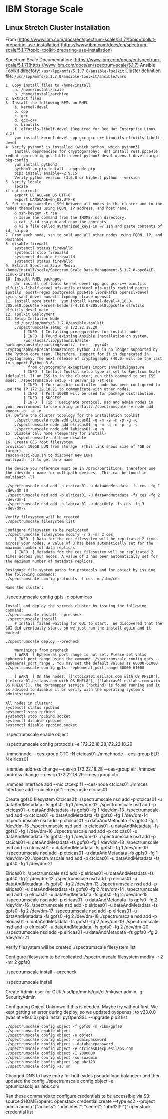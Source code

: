 # IBM Storage Scale
## Linux Stretch Cluster Installation
From [https://www.ibm.com/docs/en/spectrum-scale/5.1.7?topic=toolkit-preparing-use-installation](https://www.ibm.com/docs/en/spectrum-scale/5.1.7?topic=toolkit-preparing-use-installation)


Spectrum Scale
Documentation:  [https://www.ibm.com/docs/en/spectrum-scale/5.1.7](https://www.ibm.com/docs/en/spectrum-scale/5.1.7)
Ansible Toolkit directory:  `/usr/lpp/mmfs/5.1.7.0/ansible-toolkit`
Cluster definition file:  `/usr/lpp/mmfs/5.1.7.0/ansible-toolkit/ansible/vars`

	1. Copy install files to /home/install
		a. /home/install/scale
		b. /home/install/archive
	2. Extract files
	3. Install the following RPMs on RHEL
		a. kernel-devel
		b. cpp
		c. gcc
		d. gcc-c++
		e. binutils
		f. elfutils-libelf-devel (Required for Red Hat Enterprise Linux 8.x)
		yum install kernel-devel cpp gcc gcc-c++ binutils elfutils-libelf-devel
	4. Verify python3 is installed (which python, which python3)
		Install depndencies for cryptogoraphy:  dnf install rust.ppc64le redhat-rpm-config gcc libffi-devel python3-devel openssl-devel cargo pkg-config
		yum install python3
		python3 -m pip install --upgrade pip
		pip3 install ansible==2.9.15
		Verify python version (3.6.8 or higher) python --version
	5. Verify locale
		locale
	if not correct:
		export LC_ALL=en_US.UTF-8 
		export LANGUAGE=en_US.UTF-8
	6. Set up passwordless SSH between all nodes in the cluster and to the nodes themselves using FQDN, IP address, and host name.
		○ ssh-keygen -t rsa
		○ Issue the command from the $HOME/.ssh directory.
		○ cat ~/.id_rsa.pub and copy the contents
		○ vi a file called authorized_keys in ~/.ssh and paste contents of id_rsa.pub
	7. From each node, ssh to self and all other nodes using FQDN, IP, and Hostname
	8. disable firewall
		systemctl status firewalld
		systemctl stop firewalld
		systemctl disable firewalld
		systemctl status firewalld
	9. Extract Spectrum Scale Media
	/home/install/scale/Spectrum_Scale_Data_Management-5.1.7.0-ppc64LE-Linux-install
	10. Install RHEL packages
		dnf install net-tools kernel-devel cpp gcc gcc-c++ binutils elfutils-libelf-devel nfs-utils ethtool nfs-utils rpcbind psmisc iputils  boost-regex postgresql.ppc64le librdkafka openssl-devel cyrus-sasl-devel numactl tcpdump strace openssl 
	11. Install more stuff:  yum install kernel-devel-4.18.0-305.el8.ppc64le kernel-headers-4.18.0-305.el8.ppc64le elfutils elfutils-devel make
	12. Toolkit Deployment
	13. Setup Installer Node
		cd /usr/lpp/mmfs/5.1.7.0/ansible-toolkit
		./spectrumscale setup -s 172.22.18.20
			[ INFO  ] Installing prerequisites for install node
			[ INFO  ] Found existing Ansible installation on system.
			/usr/local/lib/python3.6/site-packages/ansible/parsing/vault/__init__.py:44: CryptographyDeprecationWarning: Python 3.6 is no longer supported by the Python core team. Therefore, support for it is deprecated in cryptography. The next release of cryptography (40.0) will be the last to support Python 3.6.
			  from cryptography.exceptions import InvalidSignature
			[ INFO  ] Install Toolkit setup type is set to Spectrum Scale (default). If an ESS is in the cluster, run this command to set ESS mode: ./spectrumscale setup -s server_ip -st ess
			[ INFO  ] Your ansible controller node has been configured to use the IP 172.22.18.21 to communicate with other nodes.
			[ INFO  ] Port 10080 will be used for package distribution.
			[ INFO  ] SUCCESS
			[ INFO  ] Tip : Designate protocol, nsd and admin nodes in your environment to use during install:./spectrumscale -v node add <node> -p  -a -n
	14. Define the cluster topology for the installation toolkit
		./spectrumscale node add ctcicas01 -q -m -a -n -p -g -c
		./spectrumscale node add elricas01 -q -m -a -n -p -g -c
		./spectrumscale node add labicas01 -q -n
	15. Disable call home (temporary for install)
		./spectrumscale callhome disable
	16. Create CES root filesystem
	provision 100GB LUN from storage  (This link shows size of 4GB or larger)
	rescan-scsi-bus.sh to discover new LUNs
	multipath -ll to get dm-x name
	
	The device you reference must be in /proc/partitions; therefore use the /dev/dm-x name for multipath devices.  This can be found in multipath -ll
	
	./spectrumscale nsd add -p ctcicas01 -u dataAndMetadata -fs ces -fg 1 /dev/dm-10
	./spectrumscale nsd add -p elricas01 -u dataAndMetadata -fs ces -fg 2 /dev/dm-1
	./spectrumscale nsd add -p labicas01 -u descOnly -fs ces -fg 3 /dev/dm-7
	
	Verify filesystem will be created
	./spectrumscale filesystem list
	
	Configure filesystem to be replicated
	./spectrumscale filesystem modify -r 2 -mr 2 ces
		[ INFO  ] Data for the ces filesystem will be replicated 2 times across your nodes. A value of 3 has been automatically set for the maximum number of data replicas.
		[ INFO  ] Metadata for the ces filesystem will be replicated 2 times across your nodes. A value of 3 has been automatically set for the maximum number of metadata replicas.
	
	Designate file system paths for protocols and for object by issuing the following commands:
	./spectrumscale config protocols -f ces -m /ibm/ces
	
	Name the cluster:
./spectrumscale config gpfs -c optumicas
	
	Install and deploy the stretch cluster by issuing the following command:
	./spectrumscale install --precheck
	./spectrumscale install
		# Install failed waiting for GUI to start.  We discovered that the GUI did eventually start, so we just ran the install again and it worked!
	 
	./spectrumscale deploy --precheck
		
		Warninings from precheck
		[ WARN  ] Ephemeral port range is not set. Please set valid ephemeral port range using the command ./spectrumscale config gpfs --ephemeral_port_range . You may set the default values as 60000-61000
	./spectrumscale config gpfs --ephemeral_port_range 60000-61000
	
		[ WARN  ] On the nodes: [['ctcicas01.esilabs.com with OS RHEL8'], ['elricas01.esilabs.com with OS RHEL8'], ['labicas01.esilabs.com with OS RHEL8']], the Portmapper service (rpcbind) is found running and it is advised to disable it or verify with the operating system's administrator.
	
	All nodes in cluster:
	systemctl status rpcbind
	systemctl stop rpcbind
	systemctl stop rpcbind.socket
	systemctl disable rpcbind
	systemctl disable rpcbind.socket
	
./spectrumscale enable object
 
./spectrumscale config protocols -e 172.22.18.28,172.22.18.29
 
./mmchnode --ces-group CTC -N ctcicas01
./mmchnode --ces-group ELR -N elricas01
 
./mmces address change --ces-ip 172.22.18.28 --ces-group elr
./mmces address change --ces-ip 172.22.18.29 --ces-group ctc
 
./mmces interface add --nic ctcexpif1 --ces-node ctcicas01
./mmces interface add --nic elrexpif1 --ces-node elricas01
	
Create gpfs0 filesystem
Ctcicas01:
./spectrumscale nsd add -p ctcicas01 -u dataAndMetadata -fs gpfs0 -fg 1 /dev/dm-12
./spectrumscale nsd add -p ctcicas01 -u dataAndMetadata -fs gpfs0 -fg 1 /dev/dm-13
./spectrumscale nsd add -p ctcicas01 -u dataAndMetadata -fs gpfs0 -fg 1 /dev/dm-14
./spectrumscale nsd add -p ctcicas01 -u dataAndMetadata -fs gpfs0 -fg 1 /dev/dm-15
./spectrumscale nsd add -p ctcicas01 -u dataAndMetadata -fs gpfs0 -fg 1 /dev/dm-16
./spectrumscale nsd add -p ctcicas01 -u dataAndMetadata -fs gpfs0 -fg 1 /dev/dm-17
./spectrumscale nsd add -p ctcicas01 -u dataAndMetadata -fs gpfs0 -fg 1 /dev/dm-18
./spectrumscale nsd add -p ctcicas01 -u dataAndMetadata -fs gpfs0 -fg 1 /dev/dm-19
./spectrumscale nsd add -p ctcicas01 -u dataAndMetadata -fs gpfs0 -fg 1 /dev/dm-20
./spectrumscale nsd add -p ctcicas01 -u dataAndMetadata -fs gpfs0 -fg 1 /dev/dm-21

Elricas01:
./spectrumscale nsd add -p elricas01 -u dataAndMetadata -fs gpfs0 -fg 2 /dev/dm-12
./spectrumscale nsd add -p elricas01 -u dataAndMetadata -fs gpfs0 -fg 2 /dev/dm-13
./spectrumscale nsd add -p elricas01 -u dataAndMetadata -fs gpfs0 -fg 2 /dev/dm-14
./spectrumscale nsd add -p elricas01 -u dataAndMetadata -fs gpfs0 -fg 2 /dev/dm-15
./spectrumscale nsd add -p elricas01 -u dataAndMetadata -fs gpfs0 -fg 2 /dev/dm-16
./spectrumscale nsd add -p elricas01 -u dataAndMetadata -fs gpfs0 -fg 2 /dev/dm-17
./spectrumscale nsd add -p elricas01 -u dataAndMetadata -fs gpfs0 -fg 2 /dev/dm-18
./spectrumscale nsd add -p elricas01 -u dataAndMetadata -fs gpfs0 -fg 2 /dev/dm-19
./spectrumscale nsd add -p elricas01 -u dataAndMetadata -fs gpfs0 -fg 2 /dev/dm-20
./spectrumscale nsd add -p elricas01 -u dataAndMetadata -fs gpfs0 -fg 2 /dev/dm-21


Verify filesystem will be created
./spectrumscale filesystem list

Configure filesystem to be replicated
./spectrumscale filesystem modify -r 2 -mr 2 gpfs0

./spectrumscale install --precheck

./spectrumscale install

Create Admin user for GUI:
/usr/lpp/mmfs/gui/cli/mkuser admin -g SecurityAdmin


Configuring Object
Unknown if this is needed.  Maybe try without first.
	We kept getting an error during deploy, so we updated pyopenssl: to v23.0.0 (was at v19.0.0)
		pip3 install pyOpenSSL --upgrade
		pip3 list
		
	
	
	./spectrumscale config object -f gpfs0 -m /ibm/gpfs0
	./spectrumscale enable object
	./spectrumscale config object -o object
	./spectrumscale config object --adminpassword
	./spectrumscale config object --databasepassword
	./spectrumscale config object -e ctcicas01exp.esilabs.com
	./spectrumscale config object -I 2000000
	./spectrumscale config object -su swadmin
	./spectrumscale config object -sp abc123
	./spectrumscale config -s3 on
	
Changed DNS to have entry for both sides pseudo load balanceer and then updated the config
	./spectrumscale config object -e optumicasobj.esilabs.com
	
Ran these commands to configure credentials to be accessible via S3:
	source $HOME/openrc
	openstack credential create --type ec2 --project admin admin '{"access": "admintest", "secret": "abc123!!"}'
	openstack credential list
